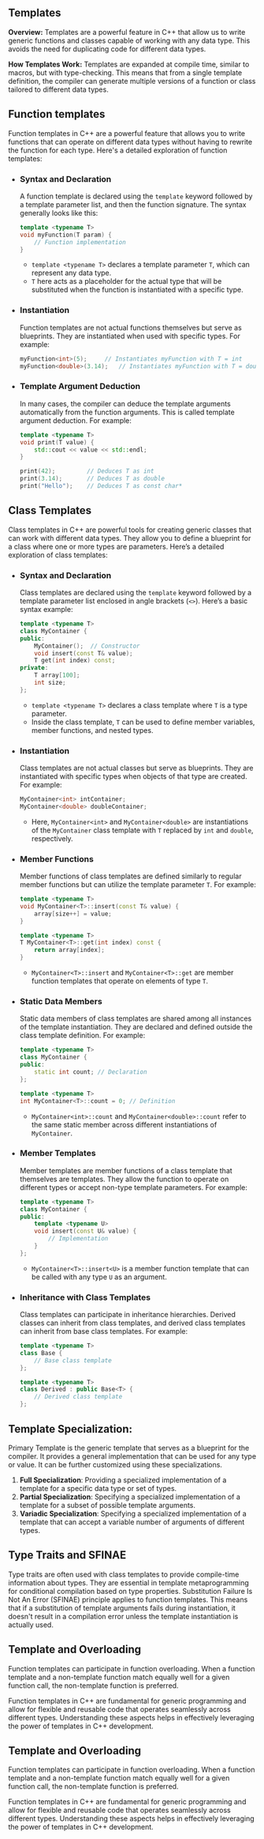 ## Templates

**Overview:**
Templates are a powerful feature in C++ that allow us to write generic functions and classes capable of working with any data type. This avoids the need for duplicating code for different data types.

**How Templates Work:**
Templates are expanded at compile time, similar to macros, but with type-checking. This means that from a single template definition, the compiler can generate multiple versions of a function or class tailored to different data types.

## Function templates

Function templates in C++ are a powerful feature that allows you to write functions that can operate on different data types without having to rewrite the function for each type. Here's a detailed exploration of function templates:

- ### **Syntax and Declaration**

  A function template is declared using the `template` keyword followed by a template parameter list, and then the function signature. The syntax generally looks like this:

  ```cpp
  template <typename T>
  void myFunction(T param) {
      // Function implementation
  }
  ```

  - `template <typename T>` declares a template parameter `T`, which can represent any data type.
  - `T` here acts as a placeholder for the actual type that will be substituted when the function is instantiated with a specific type.

- ### **Instantiation**

  Function templates are not actual functions themselves but serve as blueprints. They are instantiated when used with specific types. For example:

  ```cpp
  myFunction<int>(5);     // Instantiates myFunction with T = int
  myFunction<double>(3.14);   // Instantiates myFunction with T = double
  ```

- ### **Template Argument Deduction**

  In many cases, the compiler can deduce the template arguments automatically from the function arguments. This is called template argument deduction. For example:

  ```cpp
  template <typename T>
  void print(T value) {
      std::cout << value << std::endl;
  }

  print(42);         // Deduces T as int
  print(3.14);       // Deduces T as double
  print("Hello");    // Deduces T as const char*
  ```

## Class Templates

Class templates in C++ are powerful tools for creating generic classes that can work with different data types. They allow you to define a blueprint for a class where one or more types are parameters. Here’s a detailed exploration of class templates:

- ### **Syntax and Declaration**

  Class templates are declared using the `template` keyword followed by a template parameter list enclosed in angle brackets (`<>`). Here’s a basic syntax example:

  ```cpp
  template <typename T>
  class MyContainer {
  public:
      MyContainer();  // Constructor
      void insert(const T& value);
      T get(int index) const;
  private:
      T array[100];
      int size;
  };
  ```

  - `template <typename T>` declares a class template where `T` is a type parameter.
  - Inside the class template, `T` can be used to define member variables, member functions, and nested types.

- ### **Instantiation**

  Class templates are not actual classes but serve as blueprints. They are instantiated with specific types when objects of that type are created. For example:

  ```cpp
  MyContainer<int> intContainer;
  MyContainer<double> doubleContainer;
  ```

  - Here, `MyContainer<int>` and `MyContainer<double>` are instantiations of the `MyContainer` class template with `T` replaced by `int` and `double`, respectively.

- ### **Member Functions**

  Member functions of class templates are defined similarly to regular member functions but can utilize the template parameter `T`. For example:

  ```cpp
  template <typename T>
  void MyContainer<T>::insert(const T& value) {
      array[size++] = value;
  }

  template <typename T>
  T MyContainer<T>::get(int index) const {
      return array[index];
  }
  ```

  - `MyContainer<T>::insert` and `MyContainer<T>::get` are member function templates that operate on elements of type `T`.

- ### **Static Data Members**

  Static data members of class templates are shared among all instances of the template instantiation. They are declared and defined outside the class template definition. For example:

  ```cpp
  template <typename T>
  class MyContainer {
  public:
      static int count; // Declaration
  };

  template <typename T>
  int MyContainer<T>::count = 0; // Definition
  ```

  - `MyContainer<int>::count` and `MyContainer<double>::count` refer to the same static member across different instantiations of `MyContainer`.

- ### **Member Templates**

  Member templates are member functions of a class template that themselves are templates. They allow the function to operate on different types or accept non-type template parameters. For example:

  ```cpp
  template <typename T>
  class MyContainer {
  public:
      template <typename U>
      void insert(const U& value) {
          // Implementation
      }
  };
  ```

  - `MyContainer<T>::insert<U>` is a member function template that can be called with any type `U` as an argument.

- ### **Inheritance with Class Templates**

  Class templates can participate in inheritance hierarchies. Derived classes can inherit from class templates, and derived class templates can inherit from base class templates. For example:

  ```cpp
  template <typename T>
  class Base {
      // Base class template
  };

  template <typename T>
  class Derived : public Base<T> {
      // Derived class template
  };
  ```

## Template Specialization:

Primary Template is the generic template that serves as a blueprint for the compiler. It provides a general implementation that can be used for any type or value. It can be further customized using these specializations.

1. **Full Specialization**: Providing a specialized implementation of a template for a specific data type or set of types.
2. **Partial Specialization**: Specifying a specialized implementation of a template for a subset of possible template arguments.
3. **Variadic Specialization**: Specifying a specialized implementation of a template that can accept a variable number of arguments of different types.

## **Type Traits and SFINAE**

Type traits are often used with class templates to provide compile-time information about types. They are essential in template metaprogramming for conditional compilation based on type properties. Substitution Failure Is Not An Error (SFINAE) principle applies to function templates. This means that if a substitution of template arguments fails during instantiation, it doesn't result in a compilation error unless the template instantiation is actually used.

## **Template and Overloading**

Function templates can participate in function overloading. When a function template and a non-template function match equally well for a given function call, the non-template function is preferred.

Function templates in C++ are fundamental for generic programming and allow for flexible and reusable code that operates seamlessly across different types. Understanding these aspects helps in effectively leveraging the power of templates in C++ development.

## **Template and Overloading**

Function templates can participate in function overloading. When a function template and a non-template function match equally well for a given function call, the non-template function is preferred.

Function templates in C++ are fundamental for generic programming and allow for flexible and reusable code that operates seamlessly across different types. Understanding these aspects helps in effectively leveraging the power of templates in C++ development.
